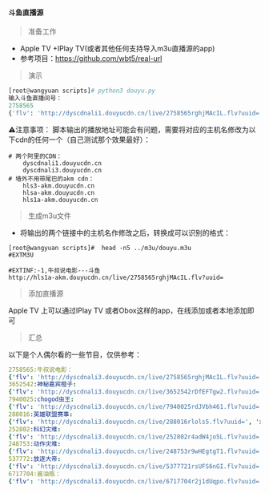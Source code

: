 #### 斗鱼直播源
> 准备工作

- Apple TV +IPlay TV(或者其他任何支持导入m3u直播源的app)
- 参考项目：https://github.com/wbt5/real-url

> 演示

```python
[root@wangyuan scripts]# python3 douyu.py 
输入斗鱼直播间号：
2758565
{'flv': 'http://dyscdnali1.douyucdn.cn/live/2758565rghjMAcIL.flv?uuid=', 'x-p2p': 'http://tx2play1.douyucdn.cn/live/2758565rghjMAcIL.xs?uuid='}
```
⚠️注意事项：
脚本输出的播放地址可能会有问题，需要将对应的主机名修改为以下cdn的任何一个（自己测试那个效果最好）：
```
# 两个阿里的CDN：
    dyscdnali1.douyucdn.cn
    dyscdnali3.douyucdn.cn
# 墙外不用带尾巴的akm cdn：
    hls3-akm.douyucdn.cn
    hlsa-akm.douyucdn.cn
    hls1a-akm.douyucdn.cn
```
> 生成m3u文件

- 将输出的两个链接中的主机名作修改之后，转换成可以识别的格式：
```
[root@wangyuan scripts]#  head -n5 ../m3u/douyu.m3u 
#EXTM3U

#EXTINF:-1,牛叔说电影---斗鱼
http://hls1a-akm.douyucdn.cn/live/2758565rghjMAcIL.flv?uuid=
```
> 添加直播源

Apple TV 上可以通过IPlay TV 或者Obox这样的app，在线添加或者本地添加即可

> 汇总

以下是个人偶尔看的一些节目，仅供参考：
```yaml
2758565:牛叔说电影：
{'flv': 'http://dyscdnali3.douyucdn.cn/live/2758565rghjMAcIL.flv?uuid=', 'x-p2p': 'http://hlsa-akm.douyucdn.cn/live/2758565rghjMAcIL.xs?uuid='}
3652542:神秘嘉宾橙子:
{'flv': 'http://dyscdnali3.douyucdn.cn/live/3652542rDfEFTgw2.flv?uuid=', 'x-p2p': 'http://hlsa-akm.douyucdn.cn/live/3652542rDfEFTgw2.xs?uuid='}
7940025:chogod虫王:
{'flv': 'http://dyscdnali3.douyucdn.cn/live/7940025rdJVbh461.flv?uuid=', 'x-p2p': 'http://hlsa-akm.douyucdn.cn/live/7940025rdJVbh461.xs?uuid='}
288016:英雄联盟赛事:
{'flv': 'http://dyscdnali3.douyucdn.cn/live/288016rlols5.flv?uuid=', 'x-p2p': 'http://hlsa-akm.douyucdn.cn/live/288016rlols5.xs?uuid='}
252802:科幻灾难:
{'flv': 'http://dyscdnali3.douyucdn.cn/live/252802r4adW4jo5L.flv?uuid=', 'x-p2p': 'http://hlsa-akm.douyucdn.cn/live/252802r4adW4jo5L.xs?uuid='}
248753:动作灾难:
{'flv': 'http://dyscdnali3.douyucdn.cn/live/248753r9wHEgtgT1.flv?uuid=', 'x-p2p': 'http://hlsa-akm.douyucdn.cn/live/248753r9wHEgtgT1.xs?uuid='}
537772:放逐大帝:
{'flv': 'http://dyscdnali3.douyucdn.cn/live/5377721rsUFS6nGI.flv?uuid=', 'x-p2p': 'http://hlsa-akm.douyucdn.cn/live/5377721rsUFS6nGI.xs?uuid='}
6717704:酱油瓶：
{'flv': 'http://dyscdnali3.douyucdn.cn/live/6717704r2j1dUqpo.flv?uuid=', 'x-p2p': 'http://hlsa-akm.douyucdn.cn/live/6717704r2j1dUqpo.xs?uuid='}
```
